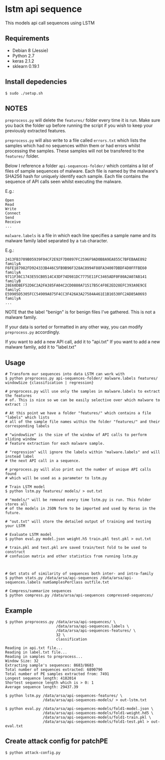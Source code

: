 # lstm api sequence

This models api call sequences using LSTM

## Requirements
  * Debian 8 (Jessie)
  * Python 2.7
  * keras 2.1.2
  * sklearn 0.19.1

## Install depedencies
`$ sudo ./setup.sh`

## NOTES
`preprocess.py` will delete the `features/` folder every time it is
run. Make sure you back the folder up before running the script
if you wish to keep your previously extracted features.

`preprocess.py` will also write to a file called `errors.txt` which lists the samples
which had no sequences within them or had errors whilst processing the samples.
These samples will not be transfered to the `features/` folder.

Below I reference a folder `api-sequences-folder/` which contains a list of files
of sample sequences of malware. Each file is named by the malware's SHA256 hash
for uniquely identify each sample. Each file contains the sequence of API calls
seen whilst executing the malware.

E.g.:
```
Open
Read
Write
Connect
Send
Receive
...
```

`malware.labels` is a file in which each line specifies a sample name and its
malware family label separated by a `tab` character.

E.g.:
```
2413FB3709B05939F04CF2E92F7D0897FC2596F9AD0B8A9EA855C7BFEBAAE892    familyA
F6FE187982FD924333B446C5FB9B96F328AC8994F88FA34007DBDF4D0FFFBE60    familyA
9711F36C1743E55CB0514C43DF74D981DC7775E11FC3465ADF0F80A2A07AB141    familyB
28E60DBEF52D6C2A2FA385FA04C2CD0880A71517B5C4F0E2ED28EFC393A9E9CE    familyC
E59905D5305FCC54909A875F4CC3F426A3A27584A461E1B16530FC2AD85A0693    familyA
...
```


NOTE that the label "benign" is for benign files I've gathered. This is not a malware
family.

If your data is sorted or formatted in any other way, you can modify `preprocess.py`
accordingly.

If you want to add a new API call, add it to "api.txt"
If you want to add a new malware famliy, add it to "label.txt"

## Usage
```
# Transform our sequences into data LSTM can work with
$ python preprocess.py api-sequences-folder/ malware.labels features/ windowSize {classification | regression}

# preprocess.py will use only the samples in malware.labels to extract the features
# of. This is nice so we can be easily selective over which malware to extract :)

# At this point we have a folder "features/" which contains a file "labels" which lists
# all of the sample file names within the folder "features/" and their corresponding labels

# "windowSize" is the size of the window of API calls to perform sliding window
# feature extraction for each malware sample.

# "regression" will ignore the labels within "malware.labels" and will instead label
# the next API call in a sequence.

# preprocess.py will also print out the number of unique API calls found
# which will be used as a parameter to lstm.py

# Train LSTM model
$ python lstm.py features/ models/ > out.txt

# "models/" will be removed every time lstm.py is run. This folder stores all
# of the models in JSON form to be imported and used by Keras in the future.

# "out.txt" will store the detailed output of training and testing your LSTM

# Evaluate LSTM model
$ python eval.py model.json weight.h5 train.pkl test.pkl > out.txt

# train.pkl and test.pkl are saved train/test fold to be used to construct
# confusion matrix and other statistics from running lstm.py



# Get stats of similarity of sequences both inter- and intra-family
$ python stats.py /data/arsa/api-sequences /data/arsa/api-sequences.labels numSamplesPerClass outfile.txt

# Compress/summarize sequences
$ python compress.py /data/arsa/api-sequences compressed-sequences/
```

## Example
```
$ python preprocess.py /data/arsa/api-sequences/ \
                       /data/arsa/api-sequences.labels \
                       /data/arsa/api-sequences-features/ \
                       32 \
                       classification

Reading in api.txt file...
Reading in label.txt file...
Reading in samples to preprocess...
Window Size: 32
Extracting sample's sequences: 8683/8683
Total number of sequences extracted: 6890790
Total number of PE samples extracted from: 7491
Longest sequence length: 4182014
Shortest sequence length which is > 0: 1
Average sequence length: 29437.39

$ python lstm.py /data/arsa/api-sequences-features/ \
                 /data/arsa/api-sequences-models/ > out-lstm.txt

$ python eval.py /data/arsa/api-sequences-models/fold1-model.json \
                 /data/arsa/api-sequences-models/fold1-weight.hd5 \
                 /data/arsa/api-sequences-models/fold1-train.pkl \
                 /data/arsa/api-sequences-models/fold1-test.pkl > out-eval.txt
```

## Create attack config for patchPE
```
$ python attack-config.py
```
